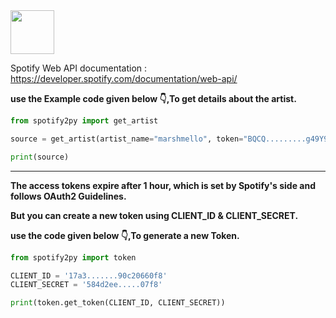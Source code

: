 <img src="https://image.flaticon.com/icons/png/512/2111/2111685.png" width="70px">

Spotify Web API documentation : https://developer.spotify.com/documentation/web-api/

**use the Example code given below 👇,To get details about the artist.**

```py
from spotify2py import get_artist

source = get_artist(artist_name="marshmello", token="BQCQ.........g49Y9t3Y")

print(source)
```

<hr>

**The access tokens expire after 1 hour, which is set by Spotify's side and follows OAuth2 Guidelines.**

**But you can create a new token using CLIENT_ID & CLIENT_SECRET.**

**use the code given below 👇,To generate a new Token.**

```py
from spotify2py import token

CLIENT_ID = '17a3.......90c20660f8'
CLIENT_SECRET = '584d2ee.....07f8'

print(token.get_token(CLIENT_ID, CLIENT_SECRET))
```
